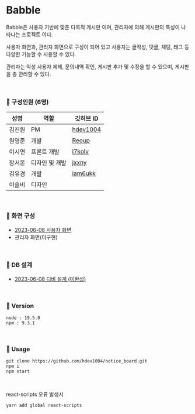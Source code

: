 # Babble
Babble은 사용자 기반에 맞춘 다목적 게시판 이며, 관리자에 의해 게시판의 특성이 나타나는 프로젝트 이다.

사용자 화면과, 관리자 화면으로 구성이 되어 있고 사용자는 글작성, 댓글, 채팅, 태그 등 다양한 기능할 수 사용할 수 있다.

관리자는 악성 사용자 제제, 문의내역 확인, 게시판 추가 및 수정을 할 수 있으며, 게시판을 총 관리할 수 있다.

<br>

### 📕 구성인원 (6명)

|성명|역할|깃허브 ID|
|------|------|------|
|김진원|PM|[hdev1004](https://github.com/hdev1004)|
|원영준|개발|[Reoup](https://github.com/Reoup)|
|이시연|프론트 개발|[l7kolv](https://github.com/l7kolv)|
|장서온|디자인 및 개발|[jxxny](https://github.com/jxxny)|
|김유경|개발|[iam6ukk](https://github.com/iam6ukk)|
|이솔비|디자인||

<br>

### 📕 화면 구성

- [2023-06-08 사용자 화면](https://github.com/hdev1004/notice_board/blob/main/resources/User_Screen_230608.png)
- 관리자 화면(미구현)

<br>

### 📕 DB 설계

- [2023-06-08 디비 설계 (미완성)](https://github.com/hdev1004/notice_board/blob/main/resources/DB_20230608.png)


<br>

### 📕 Version

```
node : 19.5.0
npm : 9.3.1
```

<br>

### 📕 Usage

```shell
git clone https://github.com/hdev1004/notice_board.git
npm i
npm start
```

<br>

react-scripts 오류 발생시
```shell
yarn add global react-scripts 
```
